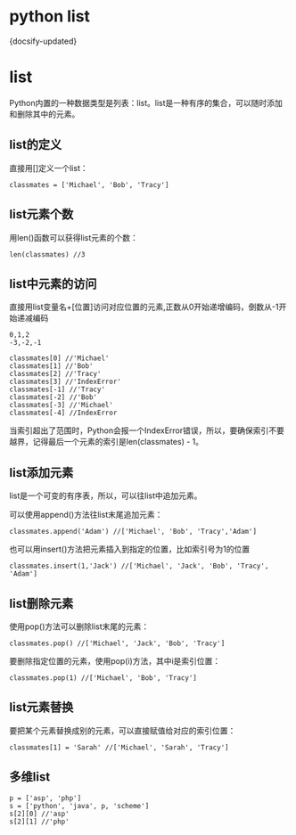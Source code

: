 # python list
{docsify-updated}



# list

Python内置的一种数据类型是列表：list。list是一种有序的集合，可以随时添加和删除其中的元素。

## list的定义
直接用[]定义一个list：

    classmates = ['Michael', 'Bob', 'Tracy']

## list元素个数
用len()函数可以获得list元素的个数：

    len(classmates) //3

## list中元素的访问
直接用list变量名+\[位置\]访问对应位置的元素,正数从0开始递增编码，倒数从-1开始递减编码

    0,1,2
    -3,-2,-1

    classmates[0] //'Michael'
    classmates[1] //'Bob'
    classmates[2] //'Tracy'
    classmates[3] //'IndexError'
    classmates[-1] //'Tracy'
    classmates[-2] //'Bob'
    classmates[-3] //'Michael'
    classmates[-4] //IndexError

当索引超出了范围时，Python会报一个IndexError错误，所以，要确保索引不要越界，记得最后一个元素的索引是len(classmates) - 1。

## list添加元素
list是一个可变的有序表，所以，可以往list中追加元素。

可以使用append()方法往list末尾追加元素：

    classmates.append('Adam') //['Michael', 'Bob', 'Tracy','Adam']

也可以用insert()方法把元素插入到指定的位置，比如索引号为1的位置

    classmates.insert(1,'Jack') //['Michael', 'Jack', 'Bob', 'Tracy', 'Adam']

## list删除元素
使用pop()方法可以删除list末尾的元素：
    
    classmates.pop() //['Michael', 'Jack', 'Bob', 'Tracy']

要删除指定位置的元素，使用pop(i)方法，其中i是索引位置：
    
    classmates.pop(1) //['Michael', 'Bob', 'Tracy']

## list元素替换
要把某个元素替换成别的元素，可以直接赋值给对应的索引位置：

    classmates[1] = 'Sarah' //['Michael', 'Sarah', 'Tracy']

## 多维list

    p = ['asp', 'php']
    s = ['python', 'java', p, 'scheme']
    s[2][0] //'asp'
    s[2][1] //'php'




